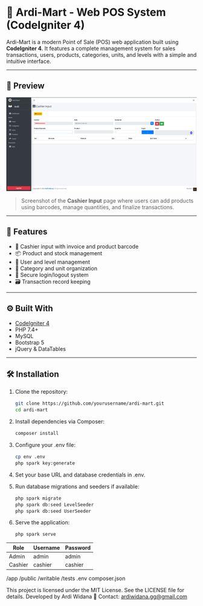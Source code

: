 # 🛒 Ardi-Mart - Web POS System (CodeIgniter 4)

Ardi-Mart is a modern Point of Sale (POS) web application built using **CodeIgniter 4**. It features a complete management system for sales transactions, users, products, categories, units, and levels with a simple and intuitive interface.

---

## 📸 Preview

![Cashier Input Page](public/assets/upload/preview/Preview-input.png)

> Screenshot of the **Cashier Input** page where users can add products using barcodes, manage quantities, and finalize transactions.

---

## 🚀 Features

- 🧾 Cashier input with invoice and product barcode
- 📦 Product and stock management
- 🧍 User and level management
- 📂 Category and unit organization
- 🔐 Secure login/logout system
- 🗃️ Transaction record keeping

---

## ⚙️ Built With

- [CodeIgniter 4](https://codeigniter.com/)
- PHP 7.4+
- MySQL
- Bootstrap 5
- jQuery & DataTables

---

## 🛠️ Installation

1. Clone the repository:
   ```bash
   git clone https://github.com/yourusername/ardi-mart.git
   cd ardi-mart
2. Install dependencies via Composer:
    ```bash
    composer install

3. Configure your .env file:
    ```bash
    cp env .env
    php spark key:generate

4. Set your base URL and database credentials in .env.
   
6. Run database migrations and seeders if available:
    ```bash
    php spark migrate
    php spark db:seed LevelSeeder
    php spark db:seed UserSeeder

7. Serve the application:
    ```bash
    php spark serve

| Role    | Username | Password |
| ------- | -------- | -------- |
| Admin   | admin    | admin    |
| Cashier | cashier  | cashier  |

/app
/public
/writable
/tests
.env
composer.json

This project is licensed under the MIT License. See the LICENSE file for details.
Developed by Ardi Widana
📧 Contact: ardiwidana.gg@gmail.com
